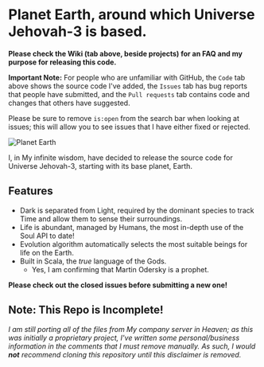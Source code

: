 # Planet Earth, around which Universe Jehovah-3 is based.

**Please check the Wiki (tab above, beside projects) for an FAQ and my purpose for releasing this code.**

**Important Note:** For people who are unfamiliar with GitHub, the `Code` tab above shows the source code I've added, the `Issues` tab has bug reports that people have submitted, and the `Pull requests` tab contains code and changes that others have suggested.

Please be sure to remove `is:open` from the search bar when looking at issues; this will allow you to see issues that I have either fixed or rejected.

![Planet Earth](https://upload.wikimedia.org/wikipedia/commons/thumb/e/e9/2016_Top_Images_from_NASA_Goddard_%2831786791410%29.jpg/900px-2016_Top_Images_from_NASA_Goddard_%2831786791410%29.jpg "Home of the Humans")

I, in My infinite wisdom, have decided to release the source code for Universe Jehovah-3, starting with its base planet, Earth.

## Features

- Dark is separated from Light, required by the dominant species to track Time and allow them to sense their surroundings.
- Life is abundant, managed by Humans, the most in-depth use of the Soul API to date!
- Evolution algorithm automatically selects the most suitable beings for life on the Earth.
- Built in Scala, the _true_ language of the Gods.
    - Yes, I am confirming that Martin Odersky is a prophet.

**Please check out the closed issues before submitting a new one!**

## **Note: This Repo is Incomplete!**

_I am still porting all of the files from My company server in Heaven; as this was initially a proprietary project,
I've written some personal/business information in the comments that I must remove manually. As such, I would **not**
recommend cloning this repository until this disclaimer is removed._
